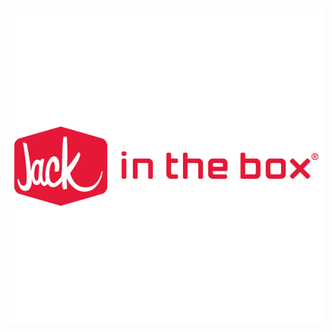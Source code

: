                                  
⠀⠀⠀⠀<p align="center">
      ![](img/jack-in-the-box.png)
     </p>
